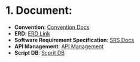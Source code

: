 # 1. Document:
  - **Convention**: [Convention Docs](https://docs.google.com/document/d/1KJe5f43S4reyThhI4nllnGNk-K01EAHUJvLfC97lv6A/edit?usp=sharing) </br>
  - **ERD**: [ERD Link](https://lucid.app/lucidchart/d770fdfa-4406-49bb-95e3-c77f949f9efe/edit?viewport_loc=382%2C-1036%2C2612%2C1151%2C0_0&invitationId=inv_f0f861a0-4f91-410c-9573-4ea9f8b4b3a6)
  - **Software Requirement Specification**: [SRS Docs](https://docs.google.com/document/d/14AFYtPO0pziWx57pzoj9kyD4CGC2dC3w3WS_Oae_fHc/edit?usp=sharing)
  - **API Management**: [API Management](https://docs.google.com/spreadsheets/d/1kLb7MaOlF76QSz7_EsLKDIrVkbJV0Aa812MoZodHnBY/edit?usp=sharing)
  - **Script DB**: [Scprit DB](https://docs.google.com/document/d/1uJ6hkMVO1diIajFDblOfaqmHgIAmVkoCKcy0os7dJJc/edit?usp=sharing)

